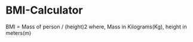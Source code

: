 # BMI-Calculator
BMI = Mass of person /  (height)2 
where,
Mass in Kilograms(Kg), height in meters(m)
